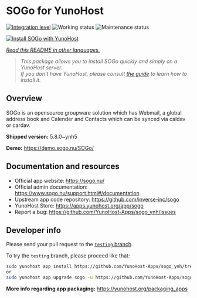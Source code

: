 <!--
N.B.: This README was automatically generated by <https://github.com/YunoHost/apps/tree/master/tools/readme_generator>
It shall NOT be edited by hand.
-->

# SOGo for YunoHost

[![Integration level](https://dash.yunohost.org/integration/sogo.svg)](https://ci-apps.yunohost.org/ci/apps/sogo/) ![Working status](https://ci-apps.yunohost.org/ci/badges/sogo.status.svg) ![Maintenance status](https://ci-apps.yunohost.org/ci/badges/sogo.maintain.svg)

[![Install SOGo with YunoHost](https://install-app.yunohost.org/install-with-yunohost.svg)](https://install-app.yunohost.org/?app=sogo)

*[Read this README in other languages.](./ALL_README.md)*

> *This package allows you to install SOGo quickly and simply on a YunoHost server.*  
> *If you don't have YunoHost, please consult [the guide](https://yunohost.org/install) to learn how to install it.*

## Overview

SOGo is an opensource groupware solution which has Webmail, a global address book and Calender and Contacts which can be synced via caldav or cardav.


**Shipped version:** 5.8.0~ynh5

**Demo:** <https://demo.sogo.nu/SOGo/>
## Documentation and resources

- Official app website: <https://sogo.nu/>
- Official admin documentation: <https://www.sogo.nu/support.html#/documentation>
- Upstream app code repository: <https://github.com/inverse-inc/sogo>
- YunoHost Store: <https://apps.yunohost.org/app/sogo>
- Report a bug: <https://github.com/YunoHost-Apps/sogo_ynh/issues>

## Developer info

Please send your pull request to the [`testing` branch](https://github.com/YunoHost-Apps/sogo_ynh/tree/testing).

To try the `testing` branch, please proceed like that:

```bash
sudo yunohost app install https://github.com/YunoHost-Apps/sogo_ynh/tree/testing --debug
or
sudo yunohost app upgrade sogo -u https://github.com/YunoHost-Apps/sogo_ynh/tree/testing --debug
```

**More info regarding app packaging:** <https://yunohost.org/packaging_apps>
